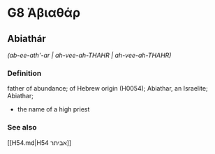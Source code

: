 # G8 Ἀβιαθάρ

## Abiathár

_(ab-ee-ath'-ar | ah-vee-ah-THAHR | ah-vee-ah-THAHR)_

### Definition

father of abundance; of Hebrew origin (H0054); Abiathar, an Israelite; Abiathar; 

- the name of a high priest

### See also

[[H54.md|H54 אביתר]]
